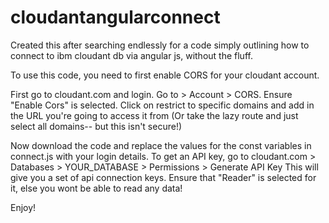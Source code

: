 # cloudantangularconnect

Created this after searching endlessly for a code simply outlining how to connect to ibm cloudant db via angular js, without the fluff.

To use this code, you need to first enable CORS for your cloudant account.

First go to cloudant.com and login.
Go to > Account > CORS.
Ensure "Enable Cors" is selected.
Click on restrict to specific domains and add in the URL you're going to access it from (Or take the lazy route and just select all domains-- but this isn't secure!)

Now download the code and replace the values for the const variables in connect.js with your login details. To get an API key, go to cloudant.com > Databases > YOUR_DATABASE > Permissions > Generate API Key
This will give you a set of api connection keys. Ensure that "Reader" is selected for it, else you wont be able to read any data!

Enjoy!
